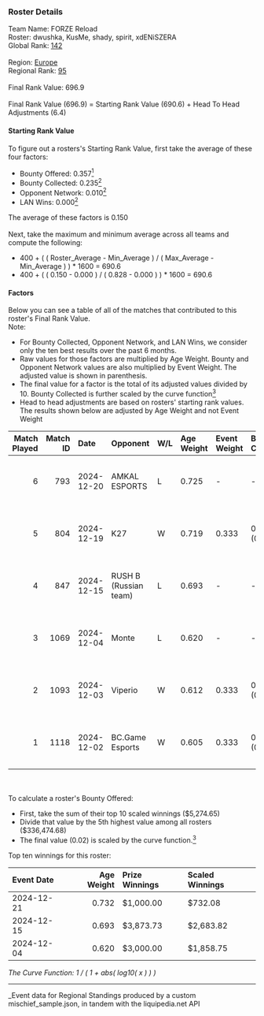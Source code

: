 ### Roster Details<br />
Team Name: FORZE Reload<br />
Roster: dwushka, KusMe, shady, spirit, xdENiSZERA<br />
Global Rank: [142](../../standings_global_2025_03_01.md)<br />
<br />
Region: [Europe]( ../../standings_europe_2025_03_01.md)<br />
Regional Rank: [95]( ../../standings_europe_2025_03_01.md)<br />
<br />
Final Rank Value:  696.9<br />
<br />
Final Rank Value (696.9) = Starting Rank Value (690.6) + Head To Head Adjustments (6.4)<br />

#### Starting Rank Value<br />
To figure out a rosters's Starting Rank Value, first take the average of these four factors:<br />
- Bounty Offered: 0.357[<sup>1</sup>](#table2)
- Bounty Collected: 0.235[<sup>2</sup>](#table1)
- Opponent Network: 0.010[<sup>2</sup>](#table1)
- LAN Wins: 0.000[<sup>2</sup>](#table1)

The average of these factors is 0.150<br />
<br />
Next, take the maximum and minimum average across all teams and compute the following:<br />
- 400 + ( ( Roster_Average - Min_Average ) / ( Max_Average - Min_Average ) ) * 1600 = 690.6
- 400 + ( ( 0.150 - 0.000 ) / ( 0.828 - 0.000 ) ) * 1600 = 690.6


#### Factors<br />
Below you can see a table of all of the matches that contributed to this roster's Final Rank Value.<br />
Note:<br />

- For Bounty Collected, Opponent Network, and LAN Wins, we consider only the ten best results over the past 6 months.
- Raw values for those factors are multiplied by Age Weight. Bounty and Opponent Network values are also multiplied by Event Weight. The adjusted value is shown in parenthesis.
- The final value for a factor is the total of its adjusted values divided by 10. Bounty Collected is further scaled by the curve function[<sup>3</sup>](#curveFunction)
- Head to head adjustments are based on rosters' starting rank values. The results shown below are adjusted by Age Weight and not Event Weight
<span id="table1"></span><br />


| Match Played | Match ID | Date       | Opponent              | W/L | Age Weight | Event Weight | Bounty Collected | Opponent Network | LAN Wins  | H2H Adj. | Roster                                    |
| -: | -: | :- | :- | :- | :- | :- | :- | :- | :- | -: | :- |
|            6 |      793 | 2024-12-20 | AMKAL ESPORTS         | L   | 0.725      | -            | -                | -                | -         |    -9.87 | dwushka, KusMe, shady, spirit, xdENiSZERA |
|            5 |      804 | 2024-12-19 | K27                   | W   | 0.719      | 0.333        | 0.004 (0.001)    | 0.139 (0.033)    | 0 (0.000) |    11.02 | dwushka, KusMe, shady, spirit, xdENiSZERA |
|            4 |      847 | 2024-12-15 | RUSH B (Russian team) | L   | 0.693      | -            | -                | -                | -         |    -7.49 | dwushka, KusMe, shady, spirit, xdENiSZERA |
|            3 |     1069 | 2024-12-04 | Monte                 | L   | 0.620      | -            | -                | -                | -         |    -6.70 | dwushka, KusMe, shady, spirit, xdENiSZERA |
|            2 |     1093 | 2024-12-03 | Viperio               | W   | 0.612      | 0.333        | 0.002 (0.000)    | 0.055 (0.011)    | 0 (0.000) |     7.20 | dwushka, KusMe, shady, spirit, xdENiSZERA |
|            1 |     1118 | 2024-12-02 | BC.Game Esports       | W   | 0.605      | 0.333        | 0.022 (0.004)    | 0.276 (0.056)    | 0 (0.000) |    12.20 | dwushka, KusMe, shady, spirit, xdENiSZERA |

<br />
<span id="table2"></span><br />
To calculate a roster's Bounty Offered:<br />

- First, take the sum of their top 10 scaled winnings ($5,274.65)
- Divide that value by the 5th highest value among all rosters ($336,474.68)
- The final value (0.02) is scaled by the curve function.[<sup>3</sup>](#curveFunction)

Top ten winnings for this roster:<br />

| Event Date | Age Weight | Prize Winnings | Scaled Winnings |
| :- | -: | :- | :- |
| 2024-12-21 |      0.732 | $1,000.00      | $732.08         |
| 2024-12-15 |      0.693 | $3,873.73      | $2,683.82       |
| 2024-12-04 |      0.620 | $3,000.00      | $1,858.75       |


<span id="curveFunction"></span>_The Curve Function: 1 / ( 1 + abs( log10( x ) ) )_<br />

---
_Event data for Regional Standings produced by a custom mischief_sample.json, in tandem with the liquipedia.net API<br />
